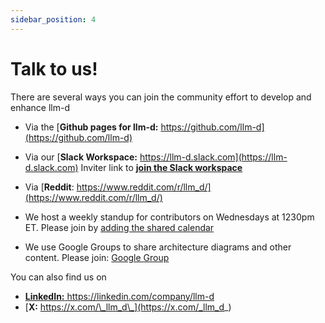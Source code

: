 ```yaml
---
sidebar_position: 4
---
```


# Talk to us!

There are several ways you can join the community effort to develop and enhance llm-d

- Via the [**Github pages for llm-d:** https://github.com/llm-d](https://github.com/llm-d)

- Via our [**Slack Workspace:** https://llm-d.slack.com](https://llm-d.slack.com)
    Inviter link to [**join the Slack workspace**](https://inviter.co/llm-d-slack)

- Via [**Reddit**: https://www.reddit.com/r/llm_d/](https://www.reddit.com/r/llm_d/)
- We host a weekly standup for contributors on Wednesdays at 1230pm ET. Please join by [adding the shared calendar](https://calendar.google.com/calendar/u/0?cid=NzA4ZWNlZDY0NDBjYjBkYzA3NjdlZTNhZTk2NWQ2ZTc1Y2U5NTZlMzA5MzhmYTAyZmQ3ZmU1MDJjMDBhNTRiNEBncm91cC5jYWxlbmRhci5nb29nbGUuY29t)
- We use Google Groups to share architecture diagrams and other content. Please join: [Google Group](https://groups.google.com/g/llm-d-contributors)

You can also find us on

- [**LinkedIn:** https://linkedin.com/company/llm-d ](https://linkedin.com/company/llm-d)
- [**X:** https://x.com/\_llm_d\_](https://x.com/_llm_d_)

